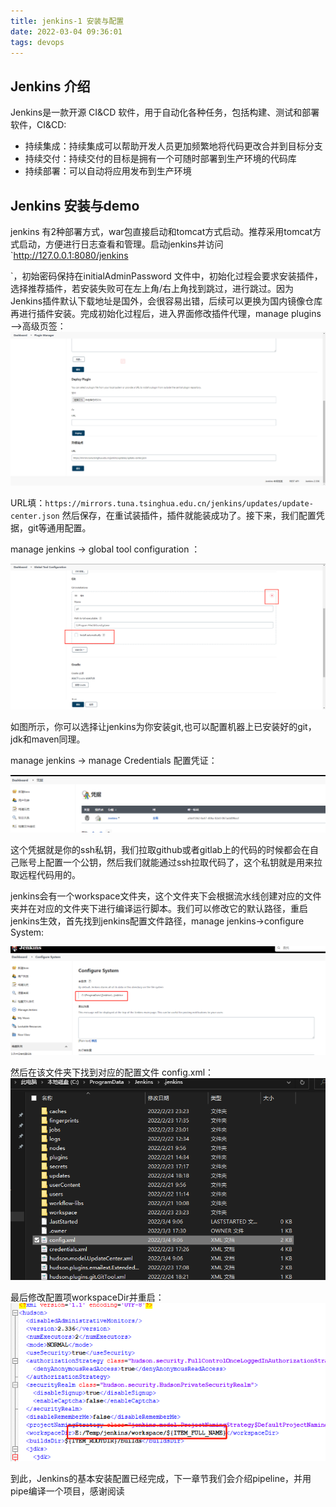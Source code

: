 ```yaml
---
title: jenkins-1 安装与配置
date: 2022-03-04 09:36:01
tags: devops
---
```


## Jenkins 介绍

Jenkins是一款开源 CI&CD 软件，用于自动化各种任务，包括构建、测试和部署软件，CI&CD:

- 持续集成：持续集成可以帮助开发人员更加频繁地将代码更改合并到目标分支
- 持续交付：持续交付的目标是拥有一个可随时部署到生产环境的代码库
- 持续部署：可以自动将应用发布到生产环境

## Jenkins 安装与demo
jenkins 有2种部署方式，war包直接启动和tomcat方式启动。推荐采用tomcat方式启动，方便进行日志查看和管理。启动jenkins并访问 `http://127.0.0.1:8080/jenkins

`，初始密码保持在initialAdminPassword 文件中，初始化过程会要求安装插件，选择推荐插件，若安装失败可在左上角/右上角找到跳过，进行跳过。因为Jenkins插件默认下载地址是国外，会很容易出错，后续可以更换为国内镜像仓库再进行插件安装。完成初始化过程后，进入界面修改插件代理，manage plugins——>高级页签：
![](2022-02-28-11-59-05.png)

URL填：`https://mirrors.tuna.tsinghua.edu.cn/jenkins/updates/update-center.json` 然后保存，在重试装插件，插件就能装成功了。接下来，我们配置凭据，git等通用配置。

manage jenkins -> global tool configuration ：

![](2022-03-04-09-09-00.png)

如图所示，你可以选择让jenkins为你安装git,也可以配置机器上已安装好的git，jdk和maven同理。

manage jenkins -> manage Credentials 配置凭证：

![](2022-03-04-09-14-41.png)

这个凭据就是你的ssh私钥，我们拉取github或者gitlab上的代码的时候都会在自己账号上配置一个公钥，然后我们就能通过ssh拉取代码了，这个私钥就是用来拉取远程代码用的。

jenkins会有一个workspace文件夹，这个文件夹下会根据流水线创建对应的文件夹并在对应的文件夹下进行编译运行脚本。我们可以修改它的默认路径，重启jenkins生效，首先找到jenkins配置文件路径，manage jenkins->configure System:

![](2022-03-04-09-30-03.png)

然后在该文件夹下找到对应的配置文件 config.xml：
![](2022-03-04-09-30-39.png)

最后修改配置项workspaceDir并重启：
![](2022-03-04-09-31-47.png)

到此，Jenkins的基本安装配置已经完成，下一章节我们会介绍pipeline，并用pipe编译一个项目，感谢阅读

